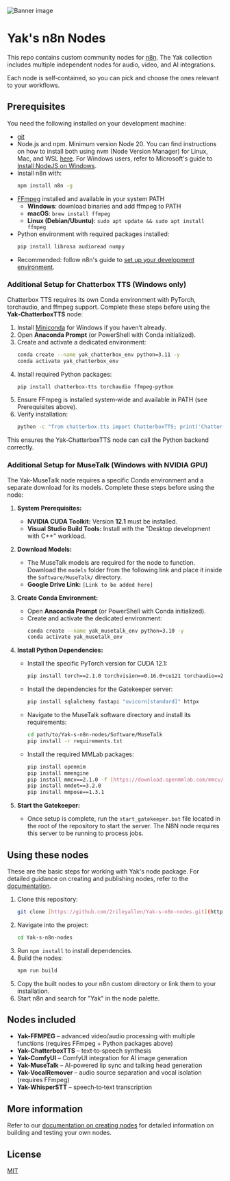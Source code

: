 ![Banner image](https://user-images.githubusercontent.com/10284570/173569848-c624317f-42b1-45a6-ab09-f0ea3c247648.png)

# Yak's n8n Nodes

This repo contains custom community nodes for [n8n](https://n8n.io). The Yak collection includes multiple independent nodes for audio, video, and AI integrations.

Each node is self‑contained, so you can pick and choose the ones relevant to your workflows.

## Prerequisites

You need the following installed on your development machine:

* [git](https://git-scm.com/downloads)
* Node.js and npm. Minimum version Node 20. You can find instructions on how to install both using nvm (Node Version Manager) for Linux, Mac, and WSL [here](https://github.com/nvm-sh/nvm). For Windows users, refer to Microsoft's guide to [Install NodeJS on Windows](https://docs.microsoft.com/en-us/windows/dev-environment/javascript/nodejs-on-windows).
* Install n8n with:
    ```bash
    npm install n8n -g
    ```
* [FFmpeg](https://ffmpeg.org/download.html) installed and available in your system PATH
    * **Windows**: download binaries and add ffmpeg to PATH
    * **macOS**: `brew install ffmpeg`
    * **Linux (Debian/Ubuntu)**: `sudo apt update && sudo apt install ffmpeg`
* Python environment with required packages installed:
    ```bash
    pip install librosa audioread numpy
    ```
* Recommended: follow n8n's guide to [set up your development environment](https://docs.n8n.io/integrations/creating-nodes/build/node-development-environment/).

### Additional Setup for Chatterbox TTS (Windows only)

Chatterbox TTS requires its own Conda environment with PyTorch, torchaudio, and ffmpeg support. Complete these steps before using the **Yak‑ChatterboxTTS** node:

1.  Install [Miniconda](https://docs.conda.io/en/main/miniconda.html) for Windows if you haven’t already.
2.  Open **Anaconda Prompt** (or PowerShell with Conda initialized).
3.  Create and activate a dedicated environment:
    ```bash
    conda create --name yak_chatterbox_env python=3.11 -y
    conda activate yak_chatterbox_env
    ```
4.  Install required Python packages:
    ```bash
    pip install chatterbox-tts torchaudio ffmpeg-python
    ```
5.  Ensure FFmpeg is installed system‑wide and available in PATH (see Prerequisites above).
6.  Verify installation:
    ```bash
    python -c "from chatterbox.tts import ChatterboxTTS; print('ChatterboxTTS ready')"
    ```

This ensures the Yak‑ChatterboxTTS node can call the Python backend correctly.

### Additional Setup for MuseTalk (Windows with NVIDIA GPU)

The Yak-MuseTalk node requires a specific Conda environment and a separate download for its models. Complete these steps before using the node:

1.  **System Prerequisites:**
    * **NVIDIA CUDA Toolkit:** Version **12.1** must be installed.
    * **Visual Studio Build Tools:** Install with the "Desktop development with C++" workload.

2.  **Download Models:**
    * The MuseTalk models are required for the node to function. Download the `models` folder from the following link and place it inside the `Software/MuseTalk/` directory.
    * **Google Drive Link:** `[Link to be added here]`

3.  **Create Conda Environment:**
    * Open **Anaconda Prompt** (or PowerShell with Conda initialized).
    * Create and activate the dedicated environment:
        ```bash
        conda create --name yak_musetalk_env python=3.10 -y
        conda activate yak_musetalk_env
        ```

4.  **Install Python Dependencies:**
    * Install the specific PyTorch version for CUDA 12.1:
        ```bash
        pip install torch==2.1.0 torchvision==0.16.0+cu121 torchaudio==2.1.0 --extra-index-url [https://download.pytorch.org/whl/cu121](https://download.pytorch.org/whl/cu121)
        ```
    * Install the dependencies for the Gatekeeper server:
        ```bash
        pip install sqlalchemy fastapi "uvicorn[standard]" httpx
        ```
    * Navigate to the MuseTalk software directory and install its requirements:
        ```bash
        cd path/to/Yak-s-n8n-nodes/Software/MuseTalk
        pip install -r requirements.txt
        ```
    * Install the required MMLab packages:
        ```bash
        pip install openmim
        pip install mmengine
        pip install mmcv==2.1.0 -f [https://download.openmmlab.com/mmcv/dist/cu121/torch2.1.0/index.html](https://download.openmmlab.com/mmcv/dist/cu121/torch2.1.0/index.html)
        pip install mmdet==3.2.0
        pip install mmpose==1.3.1
        ```

5.  **Start the Gatekeeper:**
    * Once setup is complete, run the `start_gatekeeper.bat` file located in the root of the repository to start the server. The N8N node requires this server to be running to process jobs.

## Using these nodes

These are the basic steps for working with Yak's node package. For detailed guidance on creating and publishing nodes, refer to the [documentation](https://docs.n8n.io/integrations/creating-nodes/).

1.  Clone this repository:
    ```bash
    git clone [https://github.com/2rileyallen/Yak-s-n8n-nodes.git](https://github.com/2rileyallen/Yak-s-n8n-nodes.git)
    ```
2.  Navigate into the project:
    ```bash
    cd Yak-s-n8n-nodes
    ```
3.  Run `npm install` to install dependencies.
4.  Build the nodes:
    ```bash
    npm run build
    ```
5.  Copy the built nodes to your n8n custom directory or link them to your installation.
6.  Start n8n and search for "Yak" in the node palette.

## Nodes included

* **Yak-FFMPEG** – advanced video/audio processing with multiple functions (requires FFmpeg + Python packages above)
* **Yak-ChatterboxTTS** – text‑to‑speech synthesis
* **Yak-ComfyUI** – ComfyUI integration for AI image generation
* **Yak-MuseTalk** – AI-powered lip sync and talking head generation
* **Yak-VocalRemover** – audio source separation and vocal isolation (requires FFmpeg)
* **Yak-WhisperSTT** – speech‑to‑text transcription

## More information

Refer to our [documentation on creating nodes](https://docs.n8n.io/integrations/creating-nodes/) for detailed information on building and testing your own nodes.

## License

[MIT](LICENSE.md)
